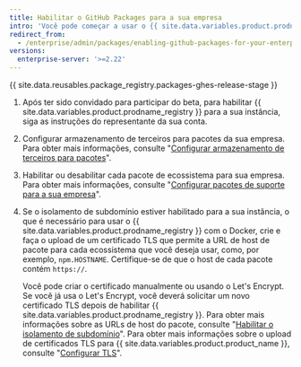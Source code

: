 ```yaml
---
title: Habilitar o GitHub Packages para a sua empresa
intro: 'Você pode começar a usar o {{ site.data.variables.product.prodname_registry }} na sua instância habilitando o recurso, configurando armazenamento de terceiros, configurando os ecossistemas que você deseja apoiar e atualizando seu certificado de TLS.'
redirect_from:
  - /enterprise/admin/packages/enabling-github-packages-for-your-enterprise
versions:
  enterprise-server: '>=2.22'
---
```


{{ site.data.reusables.package_registry.packages-ghes-release-stage }}

1. Após ter sido convidado para participar do beta, para habilitar {{ site.data.variables.product.prodname_registry }} para a sua instância, siga as instruções do representante da sua conta.
1. Configurar armazenamento de terceiros para pacotes da sua empresa. Para obter mais informações, consulte "[Configurar armazenamento de terceiros para pacotes](/enterprise/admin/packages/configuring-third-party-storage-for-packages)".
1. Habilitar ou desabilitar cada pacote de ecossistema para sua empresa. Para obter mais informações, consulte "[Configurar pacotes de suporte para a sua empresa](/enterprise/admin/packages/configuring-packages-support-for-your-enterprise)".
1. Se o isolamento de subdomínio estiver habilitado para a sua instância, o que é necessário para usar o {{ site.data.variables.product.prodname_registry }} com o Docker, crie e faça o upload de um certificado TLS que permite a URL de host de pacote para cada ecossistema que você deseja usar, como, por exemplo, `npm.HOSTNAME`. Certifique-se de que o host de cada pacote contém `https://`.

    Você pode criar o certificado manualmente ou usando o Let's Encrypt. Se você já usa o Let's Encrypt, você deverá solicitar um novo certificado TLS depois de habilitar {{ site.data.variables.product.prodname_registry }}. Para obter mais informações sobre as URLs de host do pacote, consulte "[Habilitar o isolamento de subdomínio](/enterprise/admin/configuration/enabling-subdomain-isolation)". Para obter mais informações sobre o upload de certificados TLS para {{ site.data.variables.product.product_name }}, consulte "[Configurar TLS](/enterprise/admin/configuration/configuring-tls)".
